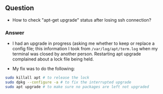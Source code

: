 ## Question
* How to check "apt-get upgrade" status after losing ssh connection?

### Answer

*  I had an upgrade in progress (asking me whether to keep or replace a config file; this information I took from `/var/log/apt/term.log` when my terminal was closed by another person. Restarting apt upgrade complained about a lock file being held.

* My fix was to do the following:

```bash
sudo killall apt # to release the lock
sudo dpkg --configure -a # to fix the interrupted upgrade
sudo apt upgrade # to make sure no packages are left not upgraded
```
